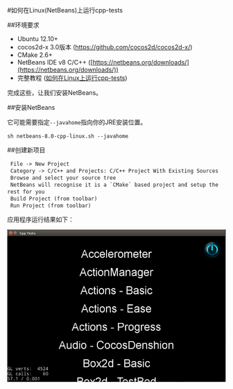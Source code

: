 #如何在Linux(NetBeans)上运行cpp-tests

##环境要求

- Ubuntu 12.10+
- cocos2d-x 3.0版本 (https://github.com/cocos2d/cocos2d-x/)
- CMake 2.6+
- NetBeans IDE v8 C/C++ ([https://netbeans.org/downloads/](https://netbeans.org/downloads/))
- 完整教程 ([如何在Linux上运行cpp-tests](./how-to-run-cpp-tests-on-linux/zh.md))

完成这些，让我们安装NetBeans。

##安装NetBeans

它可能需要指定`--javahome`指向你的JRE安装位置。

```
sh netbeans-8.0-cpp-linux.sh --javahome 
```

##创建新项目

```
 File -> New Project
 Category -> C/C++ and Projects: C/C++ Project With Existing Sources
 Browse and select your source tree
 NetBeans will recognise it is a `CMake` based project and setup the rest for you
 Build Project (from toolbar)
 Run Project (from toolbar)
```

应用程序运行结果如下：

![img](res/NetBeansScreen.png)